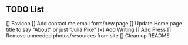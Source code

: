 ## TODO List

[] Favicon
[] Add contact me email form/new page
[] Update Home page title to say "About" or just "Julia Pike"
[x] Add Writing
[] Add Press
[] Remove unneeded photos/resources from site
[] Clean up README
